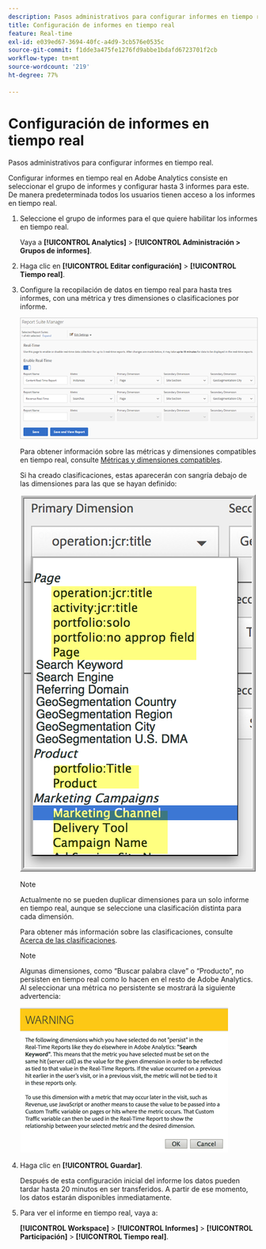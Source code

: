 ```yaml
---
description: Pasos administrativos para configurar informes en tiempo real.
title: Configuración de informes en tiempo real
feature: Real-time
exl-id: e039ed67-3694-40fc-a4d9-3cb576e0535c
source-git-commit: f1dde3a475fe1276fd9abbe1bdafd6723701f2cb
workflow-type: tm+mt
source-wordcount: '219'
ht-degree: 77%

---
```


# Configuración de informes en tiempo real

Pasos administrativos para configurar informes en tiempo real.

Configurar informes en tiempo real en Adobe Analytics consiste en seleccionar el grupo de informes y configurar hasta 3 informes para este. De manera predeterminada todos los usuarios tienen acceso a los informes en tiempo real.

1. Seleccione el grupo de informes para el que quiere habilitar los informes en tiempo real.

   Vaya a **[!UICONTROL Analytics]** > **[!UICONTROL Administración > Grupos de informes]**.

1. Haga clic en **[!UICONTROL Editar configuración]** > **[!UICONTROL Tiempo real]**.

1. Configure la recopilación de datos en tiempo real para hasta tres informes, con una métrica y tres dimensiones o clasificaciones por informe.

   ![](/help/admin/admin/c-manage-report-suites/c-edit-report-suites/realtime/assets/real_time_admin.png)

   Para obtener información sobre las métricas y dimensiones compatibles en tiempo real, consulte [Métricas y dimensiones compatibles](/help/admin/admin/c-manage-report-suites/c-edit-report-suites/realtime/realtime-metrics.md).

   Si ha creado clasificaciones, estas aparecerán con sangría debajo de las dimensiones para las que se hayan definido:

   ![](/help/admin/admin/c-manage-report-suites/c-edit-report-suites/realtime/assets/classifications.png)

   >[!NOTE]
   >
   >Actualmente no se pueden duplicar dimensiones para un solo informe en tiempo real, aunque se seleccione una clasificación distinta para cada dimensión.

   Para obtener más información sobre las clasificaciones, consulte [Acerca de las clasificaciones](/help/components/classifications/c-classifications.md).

   >[!NOTE]
   >
   >Algunas dimensiones, como “Buscar palabra clave” o “Producto”, no persisten en tiempo real como lo hacen en el resto de Adobe Analytics. Al seleccionar una métrica no persistente se mostrará la siguiente advertencia:

   ![](/help/admin/admin/c-manage-report-suites/c-edit-report-suites/realtime/assets/warning_dimensions.png)

1. Haga clic en **[!UICONTROL Guardar]**.

   Después de esta configuración inicial del informe los datos pueden tardar hasta 20 minutos en ser transferidos. A partir de ese momento, los datos estarán disponibles inmediatamente.

1. Para ver el informe en tiempo real, vaya a:

   **[!UICONTROL Workspace]** > **[!UICONTROL Informes]** > **[!UICONTROL Participación]** > **[!UICONTROL Tiempo real]**.

